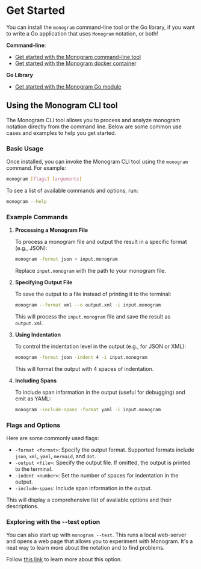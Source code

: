 # Get Started

You can install the `monogram` command-line tool or the Go library, if you want
to write a Go application that uses `Monogram` notation, or both! 

**Command-line**:
- [Get started with the Monogram command-line tool](get_started_cli.md)
- [Get started with the Monogram docker container](get_started_container.md)

**Go Library**
- [Get started with the Monogram Go module](get_started_go_mod.md)


## Using the Monogram CLI tool

The Monogram CLI tool allows you to process and analyze monogram notation
directly from the command line. Below are some common use cases and examples to
help you get started.

### Basic Usage

Once installed, you can invoke the Monogram CLI tool using the `monogram`
command. For example:

```sh
monogram [flags] [arguments]
```

To see a list of available commands and options, run:

```sh
monogram --help
```

### Example Commands

1. **Processing a Monogram File**

   To process a monogram file and output the result in a specific format (e.g.,
   JSON):

   ```sh
   monogram -format json < input.monogram
   ```

   Replace `input.monogram` with the path to your monogram file.

2. **Specifying Output File**

   To save the output to a file instead of printing it to the terminal:

   ```sh
   monogram --format xml --o output.xml -i input.monogram
   ```

   This will process the `input.monogram` file and save the result as `output.xml`.

3. **Using Indentation**

   To control the indentation level in the output (e.g., for JSON or XML):

   ```sh
   monogram -format json -indent 4 -i input.monogram
   ```

   This will format the output with 4 spaces of indentation.

4. **Including Spans**

   To include span information in the output (useful for debugging) and emit as YAML:

   ```sh
   monogram -include-spans -format yaml -i input.monogram
   ```

### Flags and Options

Here are some commonly used flags:

- `-format <format>`: Specify the output format. Supported formats include
  `json`, `xml`, `yaml`, `mermaid`, and `dot`.
- `-output <file>`: Specify the output file. If omitted, the output is printed to the terminal.
- `-indent <number>`: Set the number of spaces for indentation in the output.
- `-include-spans`: Include span information in the output.


This will display a comprehensive list of available options and their
descriptions.

### Exploring with the --test option

You can also start up with `monogram --test`. This runs a local web-server and
opens a web page that allows you to experiment with Monogram. It's a neat way to
learn more about the notation and to find problems.

Follow [this link](test_option.md) to learn more about this option.




